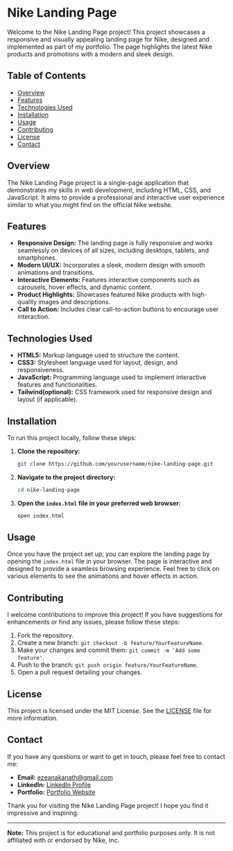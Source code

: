 # Nike Landing Page

Welcome to the Nike Landing Page project! This project showcases a responsive and visually appealing landing page for Nike, designed and implemented as part of my portfolio. The page highlights the latest Nike products and promotions with a modern and sleek design.

## Table of Contents

- [Overview](#overview)
- [Features](#features)
- [Technologies Used](#technologies-used)
- [Installation](#installation)
- [Usage](#usage)
- [Contributing](#contributing)
- [License](#license)
- [Contact](#contact)

## Overview

The Nike Landing Page project is a single-page application that demonstrates my skills in web development, including HTML, CSS, and JavaScript. It aims to provide a professional and interactive user experience similar to what you might find on the official Nike website.

## Features

- **Responsive Design:** The landing page is fully responsive and works seamlessly on devices of all sizes, including desktops, tablets, and smartphones.
- **Modern UI/UX:** Incorporates a sleek, modern design with smooth animations and transitions.
- **Interactive Elements:** Features interactive components such as carousels, hover effects, and dynamic content.
- **Product Highlights:** Showcases featured Nike products with high-quality images and descriptions.
- **Call to Action:** Includes clear call-to-action buttons to encourage user interaction.

## Technologies Used

- **HTML5:** Markup language used to structure the content.
- **CSS3:** Stylesheet language used for layout, design, and responsiveness.
- **JavaScript:** Programming language used to implement interactive features and functionalities.
- **Tailwind(optional):** CSS framework used for responsive design and layout (if applicable).

## Installation

To run this project locally, follow these steps:

1. **Clone the repository:**

   ```bash
   git clone https://github.com/yourusername/nike-landing-page.git
   ```

2. **Navigate to the project directory:**

   ```bash
   cd nike-landing-page
   ```

3. **Open the `index.html` file in your preferred web browser:**

   ```bash
   open index.html
   ```

## Usage

Once you have the project set up, you can explore the landing page by opening the `index.html` file in your browser. The page is interactive and designed to provide a seamless browsing experience. Feel free to click on various elements to see the animations and hover effects in action.

## Contributing

I welcome contributions to improve this project! If you have suggestions for enhancements or find any issues, please follow these steps:

1. Fork the repository.
2. Create a new branch: `git checkout -b feature/YourFeatureName`.
3. Make your changes and commit them: `git commit -m 'Add some feature'`.
4. Push to the branch: `git push origin feature/YourFeatureName`.
5. Open a pull request detailing your changes.

## License

This project is licensed under the MIT License. See the [LICENSE](LICENSE) file for more information.

## Contact

If you have any questions or want to get in touch, please feel free to contact me:

- **Email:** ezeanakanath@gmail.com
- **LinkedIn:** [LinkedIn Profile](https://www.linkedin.com/in/nathaniel-ezeanaka/)
- **Portfolio:** [Portfolio Website](https://nath-eze.netlify.app/)

Thank you for visiting the Nike Landing Page project! I hope you find it impressive and inspiring.

---

**Note:** This project is for educational and portfolio purposes only. It is not affiliated with or endorsed by Nike, Inc.
